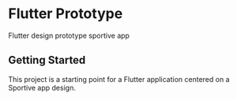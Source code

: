 # Flutter Prototype

Flutter design prototype sportive app

## Getting Started

This project is a starting point for a Flutter application centered on a Sportive app design.
